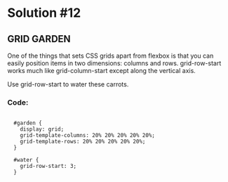 
# Solution #12

## GRID GARDEN

One of the things that sets CSS grids apart from flexbox is that you can easily position items in two dimensions: columns and rows. grid-row-start works much like grid-column-start except along the vertical axis.

Use grid-row-start to water these carrots.

### Code: 

```

  #garden {
    display: grid;
    grid-template-columns: 20% 20% 20% 20% 20%;
    grid-template-rows: 20% 20% 20% 20% 20%;
  }

  #water {
    grid-row-start: 3;
  }


```
